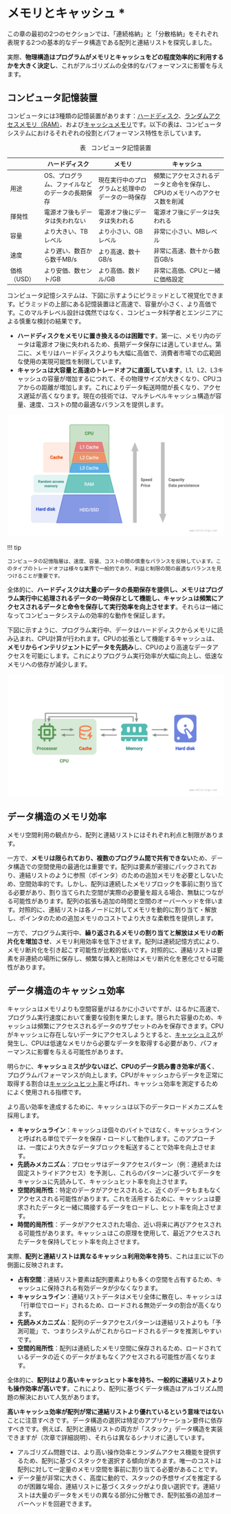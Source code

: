 # メモリとキャッシュ *

この章の最初の2つのセクションでは、「連続格納」と「分散格納」をそれぞれ表現する2つの基本的なデータ構造である配列と連結リストを探究しました。

実際、**物理構造はプログラムがメモリとキャッシュをどの程度効率的に利用するかを大きく決定し**、これがアルゴリズムの全体的なパフォーマンスに影響を与えます。

## コンピュータ記憶装置

コンピュータには3種類の記憶装置があります：<u>ハードディスク</u>、<u>ランダムアクセスメモリ（RAM）</u>、および<u>キャッシュメモリ</u>です。以下の表は、コンピュータシステムにおけるそれぞれの役割とパフォーマンス特性を示しています。

<p align="center"> 表 <id> &nbsp; コンピュータ記憶装置 </p>

|             | ハードディスク                                                      | メモリ                                                                   | キャッシュ                                                                                           |
| ----------- | -------------------------------------------------------------- | ------------------------------------------------------------------------ | ----------------------------------------------------------------------------------------------- |
| 用途       | OS、プログラム、ファイルなどのデータの長期保存 | 現在実行中のプログラムと処理中のデータの一時保存 | 頻繁にアクセスされるデータと命令を保存し、CPUのメモリへのアクセス数を削減 |
| 揮発性  | 電源オフ後もデータは失われない                               | 電源オフ後にデータは失われる                                             | 電源オフ後にデータは失われる                                                                    |
| 容量    | より大きい、TBレベル                                               | より小さい、GBレベル                                                        | 非常に小さい、MBレベル                                                                            |
| 速度       | より遅い、数百から数千MB/s                      | より高速、数十GB/s                                             | 非常に高速、数十から数百GB/s                                                     |
| 価格（USD） | より安価、数セント/GB                                      | より高価、数ドル/GB                                       | 非常に高価、CPUと一緒に価格設定                                                                 |

コンピュータ記憶システムは、下図に示すようにピラミッドとして視覚化できます。ピラミッドの上部にある記憶装置ほど高速で、容量が小さく、より高価です。このマルチレベル設計は偶然ではなく、コンピュータ科学者とエンジニアによる慎重な検討の結果です。

- **ハードディスクをメモリに置き換えるのは困難です**。第一に、メモリ内のデータは電源オフ後に失われるため、長期データ保存には適していません。第二に、メモリはハードディスクよりも大幅に高価で、消費者市場での広範囲な使用の実現可能性を制限しています。
- **キャッシュは大容量と高速のトレードオフに直面しています**。L1、L2、L3キャッシュの容量が増加するにつれて、その物理サイズが大きくなり、CPUコアからの距離が増加します。これによりデータ転送時間が長くなり、アクセス遅延が高くなります。現在の技術では、マルチレベルキャッシュ構造が容量、速度、コストの間の最適なバランスを提供します。

![コンピュータ記憶システム](ram_and_cache.assets/storage_pyramid.png)

!!! tip

    コンピュータの記憶階層は、速度、容量、コストの間の慎重なバランスを反映しています。このタイプのトレードオフは様々な業界で一般的であり、利益と制限の間の最適なバランスを見つけることが重要です。

全体的に、**ハードディスクは大量のデータの長期保存を提供し、メモリはプログラム実行中に処理されるデータの一時保存として機能し、キャッシュは頻繁にアクセスされるデータと命令を保存して実行効率を向上させます**。それらは一緒になってコンピュータシステムの効率的な動作を保証します。

下図に示すように、プログラム実行中、データはハードディスクからメモリに読み込まれ、CPU計算が行われます。CPUの拡張として機能するキャッシュは、**メモリからインテリジェントにデータを先読み**し、CPUのより高速なデータアクセスを可能にします。これによりプログラム実行効率が大幅に向上し、低速なメモリへの依存が減少します。

![ハードディスク、メモリ、キャッシュ間のデータフロー](ram_and_cache.assets/computer_storage_devices.png)

## データ構造のメモリ効率

メモリ空間利用の観点から、配列と連結リストにはそれぞれ利点と制限があります。

一方で、**メモリは限られており、複数のプログラム間で共有できない**ため、データ構造での空間使用の最適化は重要です。配列は要素が密接にパックされており、連結リストのように参照（ポインタ）のための追加メモリを必要としないため、空間効率的です。しかし、配列は連続したメモリブロックを事前に割り当てる必要があり、割り当てられた空間が実際の必要量を超える場合、無駄につながる可能性があります。配列の拡張も追加の時間と空間のオーバーヘッドを伴います。対照的に、連結リストは各ノードに対してメモリを動的に割り当て・解放し、ポインタのための追加メモリのコストでより大きな柔軟性を提供します。

一方で、プログラム実行中、**繰り返されるメモリの割り当てと解放はメモリの断片化を増加させ**、メモリ利用効率を低下させます。配列は連続記憶方式により、メモリ断片化を引き起こす可能性が比較的低いです。対照的に、連結リストは要素を非連続の場所に保存し、頻繁な挿入と削除はメモリ断片化を悪化させる可能性があります。

## データ構造のキャッシュ効率

キャッシュはメモリよりも空間容量がはるかに小さいですが、はるかに高速で、プログラム実行速度において重要な役割を果たします。限られた容量のため、キャッシュは頻繁にアクセスされるデータのサブセットのみを保存できます。CPUがキャッシュに存在しないデータにアクセスしようとすると、<u>キャッシュミス</u>が発生し、CPUは低速なメモリから必要なデータを取得する必要があり、パフォーマンスに影響を与える可能性があります。

明らかに、**キャッシュミスが少ないほど、CPUのデータ読み書き効率が高く**、プログラムパフォーマンスが向上します。CPUがキャッシュからデータを正常に取得する割合は<u>キャッシュヒット率</u>と呼ばれ、キャッシュ効率を測定するためによく使用される指標です。

より高い効率を達成するために、キャッシュは以下のデータロードメカニズムを採用します。

- **キャッシュライン**：キャッシュは個々のバイトではなく、キャッシュラインと呼ばれる単位でデータを保存・ロードして動作します。このアプローチは、一度により大きなデータブロックを転送することで効率を向上させます。
- **先読みメカニズム**：プロセッサはデータアクセスパターン（例：連続または固定ストライドアクセス）を予測し、これらのパターンに基づいてデータをキャッシュに先読みして、キャッシュヒット率を向上させます。
- **空間的局所性**：特定のデータがアクセスされると、近くのデータもまもなくアクセスされる可能性があります。これを活用するために、キャッシュは要求されたデータと一緒に隣接するデータをロードし、ヒット率を向上させます。
- **時間的局所性**：データがアクセスされた場合、近い将来に再びアクセスされる可能性があります。キャッシュはこの原理を使用して、最近アクセスされたデータを保持してヒット率を向上させます。

実際、**配列と連結リストは異なるキャッシュ利用効率を持ち**、これは主に以下の側面に反映されます。

- **占有空間**：連結リスト要素は配列要素よりも多くの空間を占有するため、キャッシュに保持される有効データが少なくなります。
- **キャッシュライン**：連結リストデータはメモリ全体に散在し、キャッシュは「行単位でロード」されるため、ロードされる無効データの割合が高くなります。
- **先読みメカニズム**：配列のデータアクセスパターンは連結リストよりも「予測可能」で、つまりシステムがこれからロードされるデータを推測しやすいです。
- **空間的局所性**：配列は連続したメモリ空間に保存されるため、ロードされているデータの近くのデータがまもなくアクセスされる可能性が高くなります。

全体的に、**配列はより高いキャッシュヒット率を持ち、一般的に連結リストよりも操作効率が高いです**。これにより、配列に基づくデータ構造はアルゴリズム問題の解決において人気があります。

**高いキャッシュ効率が配列が常に連結リストより優れているという意味ではない**ことに注意すべきです。データ構造の選択は特定のアプリケーション要件に依存すべきです。例えば、配列と連結リストの両方が「スタック」データ構造を実装できますが（次章で詳細説明）、それらは異なるシナリオに適しています。

- アルゴリズム問題では、より高い操作効率とランダムアクセス機能を提供するため、配列に基づくスタックを選択する傾向があります。唯一のコストは配列に対して一定量のメモリ空間を事前に割り当てる必要があることです。
- データ量が非常に大きく、高度に動的で、スタックの予想サイズを推定するのが困難な場合、連結リストに基づくスタックがより良い選択です。連結リストは大量のデータをメモリの異なる部分に分散でき、配列拡張の追加オーバーヘッドを回避できます。